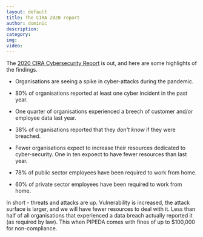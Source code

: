```yaml
---
layout: default
title: The CIRA 2020 report
author: dominic
description: 
category: 
img: 
video: 
---
```

The [2020 CIRA Cybersecurity Report](https://www.cira.ca/cybersecurity-report-2020)
is out, and here are some highlights of the findings.

* Organisations are seeing a spike in cyber-attacks during the pandemic.

* 80% of organisations reported at least one cyber incident in the past
year.

* One quarter of organisations experienced a breech of customer and/or
employee data last year.

* 38% of organisations reported that they _don't know_ if they were breached.

* Fewer organisations expect to increase their resources dedicated to
cyber-security. One in ten expoect to have fewer resources than last year.

* 78% of public sector employees have been required to work from home.

* 60% of private sector employees have been required to work from home.

In short - threats and attacks are up. Vulnerability is increased, the
attack surface is larger, and we will have fewer resources to deal with it.
Less than half of all organisations that experienced a data breach actually
reported it (as required by law). This when PIPEDA comes with fines of up to
\$100,000 for non-compliance.
